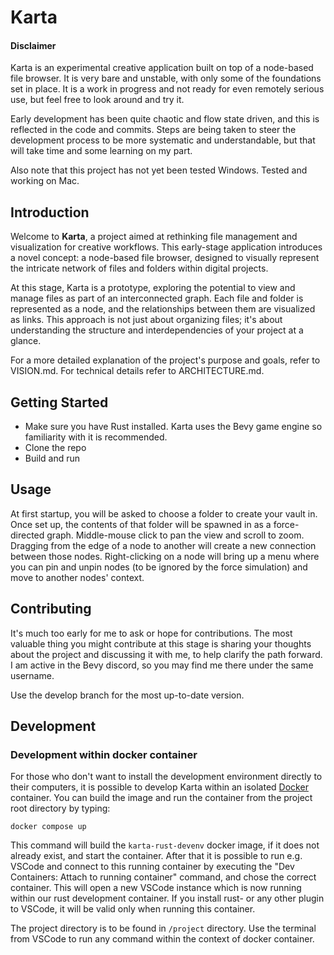 # Karta

#### Disclaimer

Karta is an experimental creative application built on top of a node-based file browser. It is very bare and unstable, with only some of the foundations set in place.  It is a work in progress and not ready for even remotely serious use, but feel free to look around and try it.

Early development has been quite chaotic and flow state driven, and this is reflected in the code and commits. Steps are being taken to steer the development process to be more systematic and understandable, but that will take time and some learning on my part. 

Also note that this project has not yet been tested Windows. Tested and working on Mac. 

## Introduction

Welcome to **Karta**, a project aimed at rethinking file management and visualization for creative workflows. This early-stage application introduces a novel concept: a node-based file browser, designed to visually represent the intricate network of files and folders within digital projects.

At this stage, Karta is a prototype, exploring the potential to view and manage files as part of an interconnected graph. Each file and folder is represented as a node, and the relationships between them are visualized as links. This approach is not just about organizing files; it's about understanding the structure and interdependencies of your project at a glance.

For a more detailed explanation of the project's purpose and goals, refer to VISION.md. For technical details refer to ARCHITECTURE.md. 

## Getting Started

* Make sure you have Rust installed. Karta uses the Bevy game engine so familiarity with it is recommended. 
* Clone the repo
* Build and run 

## Usage

At first startup, you will be asked to choose a folder to create your vault in. Once set up, the contents of that folder will be spawned in as a force-directed graph. Middle-mouse click to pan the view and scroll to zoom. Dragging from the edge of a node to another will create a new connection between those nodes. Right-clicking on a node will bring up a menu where you can pin and unpin nodes (to be ignored by the force simulation) and move to another nodes' context. 

## Contributing

It's much too early for me to ask or hope for contributions. The most valuable thing you might contribute at this stage is sharing your thoughts about the project and discussing it with me, to help clarify the path forward. I am active in the Bevy discord, so you may find me there under the same username. 

Use the develop branch for the most up-to-date version. 

## Development

### Development within docker container

For those who don't want to install the development environment directly to their computers, 
it is possible to develop Karta within an isolated [Docker](https://docs.docker.com/) container. 
You can build the image and run the container from the project root directory by typing: 

    docker compose up

This command will build the `karta-rust-devenv` docker image, if it does not already exist, and 
start the container. After that it is possible to run e.g. VSCode and connect to this running container by 
executing the "Dev Containers: Attach to running container" command, and chose the correct container. 
This will open a new VSCode instance which is now running within our rust development container. 
If you install rust- or any other plugin to VSCode, it will be valid only when running this container. 

The project directory is to be found in `/project` directory. Use the terminal from VSCode to run 
any command within the context of docker container. 


